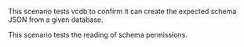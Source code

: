 This scenario tests vcdb to confirm it can create the expected schema JSON from a given database.

This scenario tests the reading of schema permissions.
